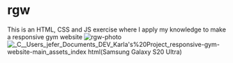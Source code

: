# rgw
This is an HTML, CSS and JS exercise where I apply my knowledge to make a responsive gym website
![rgw-photo](https://user-images.githubusercontent.com/60409499/224018399-3ab8c065-4c76-4a31-aa29-c457d2d7ad27.png)
![_C__Users_jefer_Documents_DEV_Karla's%20Project_responsive-gym-website-main_assets_index html(Samsung Galaxy S20 Ultra)](https://user-images.githubusercontent.com/60409499/224018410-120993bf-07e3-41dd-a91b-44ebc2563402.png)
